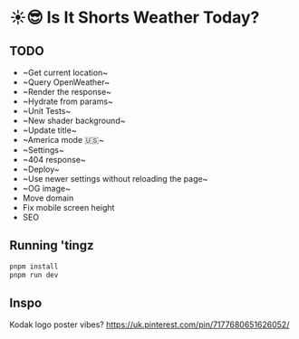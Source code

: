 # ☀️😎 Is It Shorts Weather Today?

## TODO

- ~Get current location~
- ~Query OpenWeather~
- ~Render the response~
- ~Hydrate from params~
- ~Unit Tests~
- ~New shader background~
- ~Update title~
- ~America mode 🇺🇸~
- ~Settings~
- ~404 response~
- ~Deploy~
- ~Use newer settings without reloading the page~
- ~OG image~
- Move domain
- Fix mobile screen height
- SEO

## Running 'tingz

```bash
pnpm install
pnpm run dev
```

## Inspo

Kodak logo poster vibes? https://uk.pinterest.com/pin/7177680651626052/
